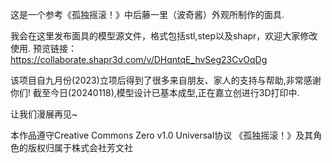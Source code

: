 这是一个参考《孤独摇滚！》中后藤一里（波奇酱）外观所制作的面具.

我会在这里发布面具的模型源文件，格式包括stl,step以及shapr，欢迎大家修改使用.
预览链接：https://collaborate.shapr3d.com/v/DHqntqE_hvSeg23CvOqDg

该项目自九月份(2023)立项后得到了很多来自朋友、家人的支持与帮助,非常感谢你们!
截至今日(20240118),模型设计已基本成型,正在嘉立创进行3D打印中.

让我们漫展再见~

本作品遵守Creative Commons Zero v1.0 Universal协议
《孤独摇滚！》及其角色的版权归属于株式会社芳文社
